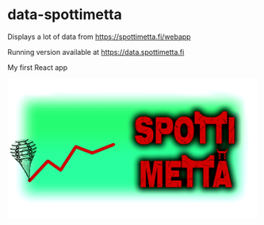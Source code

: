# data-spottimetta

Displays a lot of data from https://spottimetta.fi/webapp

Running version available at https://data.spottimetta.fi

My first React app

![Data Spottimettä Logo](https://github.com/paivanjerry/data-spottimetta/blob/master/src/images/spottimettadataotsikko.gif)
